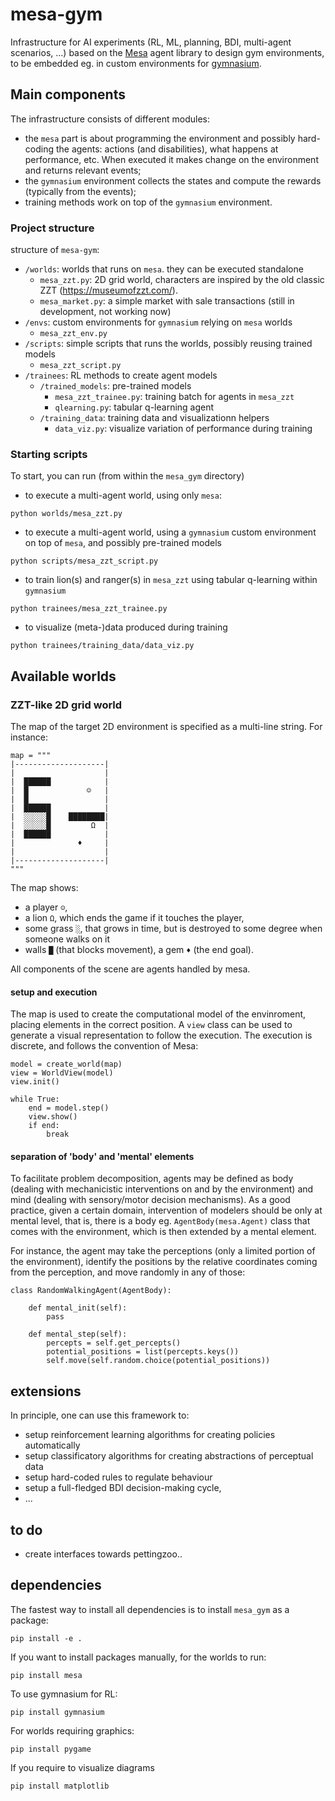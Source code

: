 # mesa-gym

Infrastructure for AI experiments (RL, ML, planning, BDI, multi-agent scenarios, ...) based on the [Mesa](https://mesa.readthedocs.io/en/latest/) agent library to design gym environments, to be embedded eg. in custom environments for [gymnasium](https://gymnasium.farama.org/).

## Main components

The infrastructure consists of different modules:
- the `mesa` part is about programming the environment and possibly hard-coding the agents: actions (and disabilities), what happens at performance, etc. When executed it makes change on the environment and returns relevant events;
- the `gymnasium` environment collects the states and compute the rewards (typically from the events);
- training methods work on top of the `gymnasium` environment.

### Project structure

structure of `mesa-gym`:
- `/worlds`: worlds that runs on `mesa`. they can be executed standalone
  - `mesa_zzt.py`: 2D grid world, characters are inspired by the old classic ZZT (https://museumofzzt.com/).
  - `mesa_market.py`: a simple market with sale transactions (still in development, not working now)
- `/envs`: custom environments for `gymnasium` relying on `mesa` worlds 
  - `mesa_zzt_env.py`
- `/scripts`: simple scripts that runs the worlds, possibly reusing trained models
  - `mesa_zzt_script.py`
- `/trainees`: RL methods to create agent models
  - `/trained_models`: pre-trained models
    - `mesa_zzt_trainee.py`: training batch for agents in `mesa_zzt` 
    - `qlearning.py`: tabular q-learning agent
  - `/training_data`: training data and visualizationn helpers
    - `data_viz.py`: visualize variation of performance during training

### Starting scripts

To start, you can run (from within the `mesa_gym` directory)

- to execute a multi-agent world, using only `mesa`:
```
python worlds/mesa_zzt.py
``` 
- to execute a multi-agent world, using a `gymnasium` custom environment on top of `mesa`, and possibly pre-trained models
```
python scripts/mesa_zzt_script.py
``` 
- to train lion(s) and ranger(s) in `mesa_zzt` using tabular q-learning within `gymnasium` 
```
python trainees/mesa_zzt_trainee.py
```
- to visualize (meta-)data produced during training
```
python trainees/training_data/data_viz.py
````

## Available worlds  

### ZZT-like 2D grid world

The map of the target 2D environment is specified as a multi-line string.
For instance:

```
map = """
|--------------------|
|                    |
|  ██████            |
|  █             ☺   |
|  █                 |
|  ██████            |
|  ░░░░░█    ████████|
|  ░░░░░█         Ω  |
|  ██████            |
|              ♦     |
|                    |
|--------------------|
"""
```

The map shows:

- a player `☺`, 
- a lion `Ω`, which ends the game if it touches the player, 
- some grass `░`, that grows in time, but is destroyed to some degree when someone walks on it
- walls `█` (that blocks movement), a gem `♦` (the end goal).

All components of the scene are agents handled by mesa.

#### setup and execution

The map is used to create the computational model of the envinroment, placing elements in the correct position. A `view` class can be used to generate a visual representation to follow the execution. The execution is discrete, and follows the convention of Mesa: 

```
model = create_world(map)
view = WorldView(model)
view.init()

while True:  
    end = model.step()
    view.show() 
    if end:
        break
```

#### separation of 'body' and 'mental' elements

To facilitate problem decomposition, agents may be defined as body (dealing with mechanicistic interventions on and by the environment) and mind (dealing with sensory/motor decision mechanisms). As a good practice, given a certain domain, intervention of modelers should be only at mental level, that is, there is a body eg. `AgentBody(mesa.Agent)` class that comes with the environment, which is then extended by a mental element.

For instance, the agent may take the perceptions (only a limited portion of the environment), identify the positions by the relative coordinates coming from the perception, and move randomly in any of those:

```
class RandomWalkingAgent(AgentBody):

    def mental_init(self):
        pass  

    def mental_step(self):
        percepts = self.get_percepts()
        potential_positions = list(percepts.keys())
        self.move(self.random.choice(potential_positions))
```

## extensions

In principle, one can use this framework to:
- setup reinforcement learning algorithms for creating policies automatically
- setup classificatory algorithms for creating abstractions of perceptual data
- setup hard-coded rules to regulate behaviour
- setup a full-fledged BDI decision-making cycle,
- ... 

## to do

- create interfaces towards pettingzoo.. 

## dependencies

The fastest way to install all dependencies is to install `mesa_gym` as a package:
```
pip install -e .
```

If you want to install packages manually, for the worlds to run:
```
pip install mesa
```

To use gymnasium for RL:
```
pip install gymnasium
```

For worlds requiring graphics:
```
pip install pygame
```

If you require to visualize diagrams
```
pip install matplotlib
```
